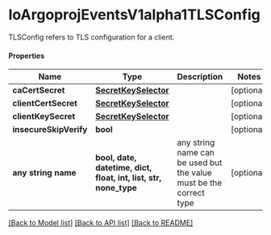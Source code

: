# IoArgoprojEventsV1alpha1TLSConfig

TLSConfig refers to TLS configuration for a client.

#### Properties
Name | Type | Description | Notes
------------ | ------------- | ------------- | -------------
**caCertSecret** | [**SecretKeySelector**](SecretKeySelector.md) |  | [optional] 
**clientCertSecret** | [**SecretKeySelector**](SecretKeySelector.md) |  | [optional] 
**clientKeySecret** | [**SecretKeySelector**](SecretKeySelector.md) |  | [optional] 
**insecureSkipVerify** | **bool** |  | [optional] 
**any string name** | **bool, date, datetime, dict, float, int, list, str, none_type** | any string name can be used but the value must be the correct type | [optional]

[[Back to Model list]](../README.md#documentation-for-models) [[Back to API list]](../README.md#documentation-for-api-endpoints) [[Back to README]](../README.md)

